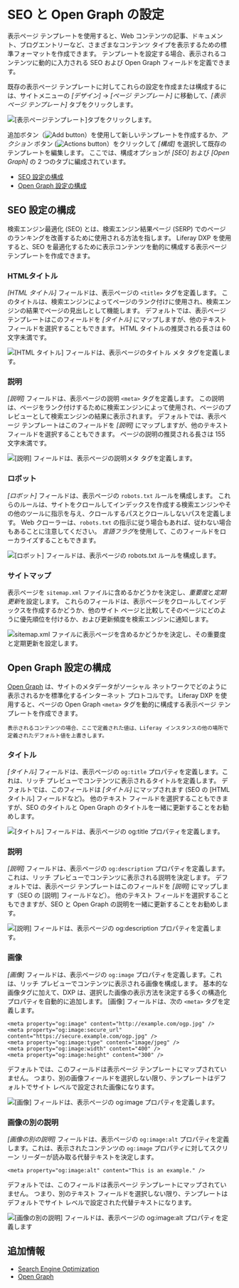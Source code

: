 # SEO と Open Graph の設定

表示ページ テンプレートを使用すると、Web コンテンツの記事、ドキュメント、ブログエントリーなど、さまざまなコンテンツ タイプを表示するための標準フォーマットを作成できます。 テンプレートを設定する場合、表示されるコンテンツに動的に入力される SEO および Open Graph フィールドを定義できます。

既存の表示ページ テンプレートに対してこれらの設定を作成または構成するには、サイトメニューの *[デザイン]* → *[ページ テンプレート]* に移動して、*[表示ページ テンプレート]* タブをクリックします。

![ [表示ページテンプレート]タブをクリックします。](./configuring-seo-and-open-graph/images/01.png)

追加ボタン（![Add button](../../../images/icon-add.png)）を使用して新しいテンプレートを作成するか、*アクション* ボタン (![Actions button](./../../../images/icon-actions.png)）をクリックして *[構成]* を選択して既存のテンプレートを編集します。 ここでは、構成オプションが *[SEO]* および *[Open Graph]* の 2 つのタブに編成されています。

  - [SEO 設定の構成](#configuring-seo-settings)
  - [Open Graph 設定の構成](#configuring-open-graph-settings)

## SEO 設定の構成

検索エンジン最適化 (SEO) とは、検索エンジン結果ページ (SERP) でのページのランキングを改善するために使用される方法を指します。 Liferay DXP を使用すると、SEO を最適化するために表示コンテンツを動的に構成する表示ページ テンプレートを作成できます。

### HTMLタイトル

*[HTML タイトル]* フィールドは、表示ページの `<title>` タグを定義します。 このタイトルは、検索エンジンによってページのランク付けに使用され、検索エンジンの結果でページの見出しとして機能します。 デフォルトでは、表示ページ テンプレートはこのフィールドを *[タイトル]* にマップしますが、他のテキスト フィールドを選択することもできます。 HTML タイトルの推奨される長さは 60 文字未満です。

![ [HTML タイトル] フィールドは、表示ページのタイトル メタ タグを定義します。](./configuring-seo-and-open-graph/images/02.png)

### 説明

*[説明]* フィールドは、表示ページの説明 `<meta>` タグを定義します。 この説明は、ページをランク付けするために検索エンジンによって使用され、ページのプレビューとして検索エンジンの結果に表示されます。 デフォルトでは、表示ページ テンプレートはこのフィールドを *[説明]* にマップしますが、他のテキスト フィールドを選択することもできます。 ページの説明の推奨される長さは 155 文字未満です。

![ [説明] フィールドは、表示ページの説明メタ タグを定義します。](./configuring-seo-and-open-graph/images/03.png)

### ロボット

*[ロボット]* フィールドは、表示ページの `robots.txt` ルールを構成します。 これらのルールは、サイトをクロールしてインデックスを作成する検索エンジンやその他のツールに指示を与え、クロールするパスとクロールしないパスを定義します。 Web クローラーは、`robots.txt` の指示に従う場合もあれば、従わない場合もあることに注意してください。 *言語フラグ*を使用して、このフィールドをローカライズすることもできます。

![ [ロボット] フィールドは、表示ページの robots.txt ルールを構成します。](./configuring-seo-and-open-graph/images/04.png)

### サイトマップ

表示ページを `sitemap.xml` ファイルに含めるかどうかを決定し、*重要度*と*定期更新*を設定します。 これらのフィールドは、表示ページをクロールしてインデックスを作成するかどうか、他のサイト ページと比較してそのページにどのように優先順位を付けるか、および更新頻度を検索エンジンに通知します。

![sitemap.xml ファイルに表示ページを含めるかどうかを決定し、その重要度と定期更新を設定します。](./configuring-seo-and-open-graph/images/05.png)

## Open Graph 設定の構成

[Open Graph](https://ogp.me) は、サイトのメタデータがソーシャル ネットワークでどのように表示されるかを標準化するインターネット プロトコルです。 Liferay DXP を使用すると、ページの Open Graph `<meta>` タグを動的に構成する表示ページ テンプレートを作成できます。

```{note}
表示されるコンテンツの場合、ここで定義された値は、Liferay インスタンスの他の場所で定義されたデフォルト値を上書きします。
```

### タイトル

*[タイトル]* フィールドは、表示ページの `og:title` プロパティを定義します。これは、リッチ プレビューでコンテンツに表示されるタイトルを定義します。 デフォルトでは、このフィールドは *[タイトル]* にマップされます (SEO の [HTMLタイトル] フィールドなど)。 他のテキスト フィールドを選択することもできますが、SEO のタイトルと Open Graph のタイトルを一緒に更新することをお勧めします。

![ [タイトル] フィールドは、表示ページの og:title プロパティを定義します。](./configuring-seo-and-open-graph/images/06.png)

### 説明

*[説明]* フィールドは、表示ページの `og:description` プロパティを定義します。これは、リッチ プレビューでコンテンツに表示される説明を決定します。 デフォルトでは、表示ページ テンプレートはこのフィールドを *[説明]* にマップします（SEO の [説明] フィールドなど）。 他のテキスト フィールドを選択することもできますが、SEO と Open Graph の説明を一緒に更新することをお勧めします。

![ [説明] フィールドは、表示ページの og:description プロパティを定義します。](./configuring-seo-and-open-graph/images/07.png)

### 画像

*[画像]* フィールドは、表示ページの `og:image` プロパティを定義します。これは、リッチ プレビューでコンテンツに表示される画像を構成します。 基本的な画像タグに加えて、DXP は、選択した画像の表示方法を決定する多くの構造化プロパティを自動的に追加します。 [画像] フィールドは、次の `<meta>` タグを定義します。

    <meta property="og:image" content="http://example.com/ogp.jpg" />
    <meta property="og:image:secure_url" content="https://secure.example.com/ogp.jpg" />
    <meta property="og:image:type" content="image/jpeg" />
    <meta property="og:image:width" content="400" />
    <meta property="og:image:height" content="300" />

デフォルトでは、このフィールドは表示ページ テンプレートにマップされていません。 つまり、別の画像フィールドを選択しない限り、テンプレートはデフォルトでサイト レベルで設定された画像になります。

![ [画像] フィールドは、表示ページの og:image プロパティを定義します。](./configuring-seo-and-open-graph/images/08.png)

### 画像の別の説明

*[画像の別の説明]* フィールドは、表示ページの `og:image:alt` プロパティを定義します。これは、表示されたコンテンツの `og:image` プロパティに対してスクリーン リーダーが読み取る代替テキストを決定します。

    <meta property="og:image:alt" content="This is an example." />

デフォルトでは、このフィールドは表示ページ テンプレートにマップされていません。 つまり、別のテキスト フィールドを選択しない限り、テンプレートはデフォルトでサイト レベルで設定された代替テキストになります。

![ [画像の別の説明] フィールドは、表示ページの og:image:alt プロパティを定義します](./configuring-seo-and-open-graph/images/09.png)

## 追加情報

  - [Search Engine Optimization](./../../optimizing-sites.html#search-engine-optimization)
  - [Open Graph](./../../site-settings/configuring-open-graph.md)
